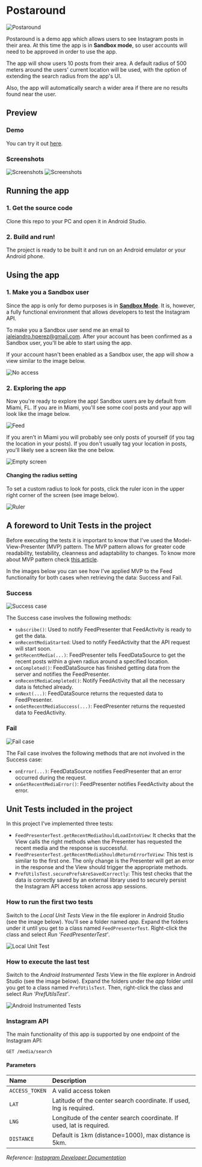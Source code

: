 # Postaround

![Postaround](/files/postaround_header.png)

Postaround is a demo app which allows users to see Instagram posts in their area. At this time the app is in **Sandbox mode**, so user accounts will need to be approved in order to use the app.

The app will show users 10 posts from their area. A default radius of 500 meters around the users' current location will be used, with the option of extending the search radius from the app's UI.

Also, the app will automatically search a wider area if there are no results found near the user.

## Preview

### Demo

You can try it out [here](https://www.juanhernandez.work/postaround).

### Screenshots

![Screenshots](/files/first_row.png)
![Screenshots](/files/second_row.png)

## Running the app

### 1. Get the source code

Clone this repo to your PC and open it in Android Studio.

### 2. Build and run!

The project is ready to be built it and run on an Android emulator or your Android phone.

## Using the app

### 1. Make you a Sandbox user

Since the app is only for demo purposes is in **[Sandbox Mode](https://www.instagram.com/developer/sandbox/)**. It is, however, a fully functional environment that allows developers to test the Instagram API.

To make you a Sandbox user send me an email to [jalejandro.hperez@gmail.com](mailto:jalejandro.hperez@gmail.com). After your account has been confirmed as a Sandbox user, you'll be able to start using the app.

If your account hasn't been enabled as a Sandbox user, the app will show a view similar to the image below.

![No access](/files/no_access.png)

### 2. Exploring the app

Now you're ready to explore the app! Sandbox users are by default from Miami, FL. If you are in Miami, you'll see some cool posts and your app will look like the image below.

![Feed](/files/feed.png)

If you aren't in Miami you will probably see only posts of yourself (if you tag the location in your posts). If you don't usually tag your location in posts, you'll likely see a screen like the one below.

![Empty screen](/files/empty.png)

#### Changing the radius setting

To set a custom radius to look for posts, click the ruler icon in the upper right corner of the screen (see image below).

![Ruler](/files/ruler.png)

## A foreword to Unit Tests in the project

Before executing the tests it is important to know that I've used the Model-View-Presenter (MVP) pattern. The MVP pattern allows for greater code readability, testability, cleanness and adaptability to changes. To know more about MVP pattern check [this article](https://android.jlelse.eu/architectural-guidelines-to-follow-for-mvp-pattern-in-android-2374848a0157).

In the images below you can see how I've applied MVP to the Feed functionality for both cases when retrieving the data: Success and Fail.

### Success

![Success case](/files/mvp_success.png)

The Success case involves the following methods:

* `subscribe()`: Used to notify FeedPresenter that FeedActivity is ready to get the data.
* `onRecentMediaStarted`: Used to notify FeedActivity that the API request will start soon.
* `getRecentMedia(...)`: FeedPresenter tells FeedDataSource to get the recent posts within a given radius around a specified location.
* `onCompleted()`: FeedDataSource has finished getting data from the server and notifies the FeedPresenter.
* `onRecentMediaCompleted()`: Notify FeedActivity that all the necessary data is fetched already.
* `onNext(...)`: FeedDataSource returns the requested data to FeedPresenter.
* `onGetRecentMediaSuccess(...)`: FeedPresenter returns the requested data to FeedActivity.

### Fail

![Fail case](/files/mvp_fail.png)

The Fail case involves the following methods that are not involved in the Success case:

* `onError(...)`: FeedDataSource notifies FeedPresenter that an error occurred during the request.
* `onGetRecentMediaError()`: FeedPresenter notifies FeedActivity about the error.

## Unit Tests included in the project

In this project I've implemented three tests:

* `FeedPresenterTest.getRecentMediaShouldLoadIntoView`: It checks that the View calls the right methods when the Presenter has requested the recent media and the response is successful.
* `FeedPresenterTest.getRecentMediaShouldReturnErrorToView`: This test is similar to the first one. The only change is the Presenter will get an error in the response and the View should trigger the appropriate methods.
* `PrefUtilsTest.securePrefsAreSavedCorrectly`: This test checks that the data is correctly saved by an external library used to securely persist the Instagram API access token across app sessions.

### How to run the first two tests

Switch to the *Local Unit Tests* View in the file explorer in Android Studio (see the image below). You'll see a folder named *app*. Expand the folders under it until you get to a class named `FeedPresenterTest`. Right-click the class and select *Run 'FeedPresenterTest'*.

![Local Unit Test](/files/local_unit_tests.png)

### How to execute the last test

Switch to the *Android Instrumented Tests* View in the file explorer in Android Studio (see the image below). Expand the folders under the *app* folder until you get to a class named `PrefUtilsTest`. Then, right-click the class and select *Run 'PrefUtilsTest'*.

![Android Instrumented Tests](/files/android_instrumented_tests.png)

### Instagram API

The main functionality of this app is supported by one endpoint of the Instagram API:

    GET /media/search

#### Parameters

Name | Description
:--- |:---
`ACCESS_TOKEN` | A valid access token
`LAT` | Latitude of the center search coordinate. If used, lng is required.
`LNG` | Longitude of the center search coordinate. If used, lat is required.
`DISTANCE` | Default is 1km (distance=1000), max distance is 5km.

*Reference: [Instagram Developer Documentation](https://www.instagram.com/developer/endpoints/media/)*
